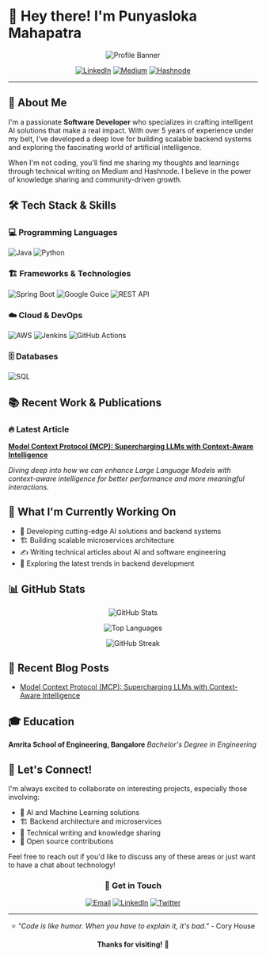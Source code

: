 # 👋 Hey there! I'm Punyasloka Mahapatra

<div align="center">
  
![Profile Banner](https://readme-typing-svg.demolab.com?font=Fira+Code&pause=1000&color=2F81F7&center=true&vCenter=true&width=435&lines=Software+Developer;AI+Solutions+Developer;Backend+Architecture+Enthusiast;Tech+Writer+%26+Blogger)

[![LinkedIn](https://img.shields.io/badge/LinkedIn-0077B5?style=for-the-badge&logo=linkedin&logoColor=white)](https://www.linkedin.com/in/punyasloka-mahapatra-966080148/)
[![Medium](https://img.shields.io/badge/Medium-12100E?style=for-the-badge&logo=medium&logoColor=white)](https://medium.com/@shlokmahapatra)
[![Hashnode](https://img.shields.io/badge/Hashnode-2962FF?style=for-the-badge&logo=hashnode&logoColor=white)](https://hashnode.com/@shlokpm1711)

</div>

---

## 🚀 About Me

I'm a passionate **Software Developer** who specializes in crafting intelligent AI solutions that make a real impact. With over 5 years of experience under my belt, I've developed a deep love for building scalable backend systems and exploring the fascinating world of artificial intelligence.

When I'm not coding, you'll find me sharing my thoughts and learnings through technical writing on Medium and Hashnode. I believe in the power of knowledge sharing and community-driven growth.

## 🛠️ Tech Stack & Skills

### 💻 Programming Languages
![Java](https://img.shields.io/badge/Java-ED8B00?style=flat-square&logo=java&logoColor=white)
![Python](https://img.shields.io/badge/Python-3776AB?style=flat-square&logo=python&logoColor=white)

### 🏗️ Frameworks & Technologies
![Spring Boot](https://img.shields.io/badge/Spring_Boot-6DB33F?style=flat-square&logo=spring-boot&logoColor=white)
![Google Guice](https://img.shields.io/badge/Google_Guice-4285F4?style=flat-square&logo=google&logoColor=white)
![REST API](https://img.shields.io/badge/REST_API-02569B?style=flat-square&logo=swagger&logoColor=white)

### ☁️ Cloud & DevOps
![AWS](https://img.shields.io/badge/AWS-232F3E?style=flat-square&logo=amazon-aws&logoColor=white)
![Jenkins](https://img.shields.io/badge/Jenkins-D24939?style=flat-square&logo=jenkins&logoColor=white)
![GitHub Actions](https://img.shields.io/badge/GitHub_Actions-2088FF?style=flat-square&logo=github-actions&logoColor=white)

### 🗄️ Databases
![SQL](https://img.shields.io/badge/SQL-336791?style=flat-square&logo=mysql&logoColor=white)

## 📚 Recent Work & Publications

### 🔥 Latest Article
**[Model Context Protocol (MCP): Supercharging LLMs with Context-Aware Intelligence](https://medium.com/@shlokmahapatra/model-context-protocol-mcp-supercharging-llms-with-context-aware-intelligence-12d59240722d)**

*Diving deep into how we can enhance Large Language Models with context-aware intelligence for better performance and more meaningful interactions.*

## 🎯 What I'm Currently Working On

- 🔬 Developing cutting-edge AI solutions and backend systems
- 🏗️ Building scalable microservices architecture
- ✍️ Writing technical articles about AI and software engineering
- 🚀 Exploring the latest trends in backend development

## 📊 GitHub Stats

<div align="center">

![GitHub Stats](https://github-readme-stats.vercel.app/api?username=this-is-shlok&show_icons=true&theme=radical&hide_border=true&count_private=true)

![Top Languages](https://github-readme-stats.vercel.app/api/top-langs/?username=this-is-shlok&layout=compact&theme=radical&hide_border=true)

![GitHub Streak](https://github-readme-streak-stats.herokuapp.com/?user=this-is-shlok&theme=radical&hide_border=true)

</div>

## 📖 Recent Blog Posts

<!-- BLOG-POST-LIST:START -->
- [Model Context Protocol (MCP): Supercharging LLMs with Context-Aware Intelligence](https://medium.com/@shlokmahapatra/model-context-protocol-mcp-supercharging-llms-with-context-aware-intelligence-12d59240722d)
<!-- BLOG-POST-LIST:END -->

## 🎓 Education

**Amrita School of Engineering, Bangalore**
*Bachelor's Degree in Engineering*

## 🤝 Let's Connect!

I'm always excited to collaborate on interesting projects, especially those involving:
- 🤖 AI and Machine Learning solutions
- 🏗️ Backend architecture and microservices
- 📝 Technical writing and knowledge sharing
- 🚀 Open source contributions

Feel free to reach out if you'd like to discuss any of these areas or just want to have a chat about technology!

<div align="center">

### 💬 Get in Touch

[![Email](https://img.shields.io/badge/Email-D14836?style=for-the-badge&logo=gmail&logoColor=white)](mailto:punyasloka.mahapatra@myyahoo.com)
[![LinkedIn](https://img.shields.io/badge/LinkedIn-0077B5?style=for-the-badge&logo=linkedin&logoColor=white)](https://www.linkedin.com/in/punyasloka-mahapatra-966080148/)
[![Twitter](https://img.shields.io/badge/Twitter-1DA1F2?style=for-the-badge&logo=twitter&logoColor=white)](https://twitter.com/ShlokMahapatra)

---

⭐ *"Code is like humor. When you have to explain it, it's bad."* - Cory House

**Thanks for visiting!** 🎉

</div>

